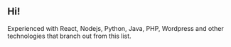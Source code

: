 ## Hi!

Experienced with React, Nodejs, Python, Java, PHP, Wordpress and other technologies that branch out from this list.

